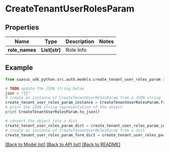 # CreateTenantUserRolesParam


## Properties
Name | Type | Description | Notes
------------ | ------------- | ------------- | -------------
**role_names** | **List[str]** | Role Info | 

## Example

```python
from saasus_sdk_python.src.auth.models.create_tenant_user_roles_param import CreateTenantUserRolesParam

# TODO update the JSON string below
json = "{}"
# create an instance of CreateTenantUserRolesParam from a JSON string
create_tenant_user_roles_param_instance = CreateTenantUserRolesParam.from_json(json)
# print the JSON string representation of the object
print CreateTenantUserRolesParam.to_json()

# convert the object into a dict
create_tenant_user_roles_param_dict = create_tenant_user_roles_param_instance.to_dict()
# create an instance of CreateTenantUserRolesParam from a dict
create_tenant_user_roles_param_form_dict = create_tenant_user_roles_param.from_dict(create_tenant_user_roles_param_dict)
```
[[Back to Model list]](../README.md#documentation-for-models) [[Back to API list]](../README.md#documentation-for-api-endpoints) [[Back to README]](../README.md)


